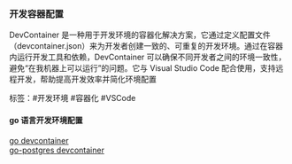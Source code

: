 ### 开发容器配置

DevContainer 是一种用于开发环境的容器化解决方案，它通过定义配置文件（devcontainer.json）来为开发者创建一致的、可重复的开发环境。通过在容器内运行开发工具和依赖，DevContainer 可以确保不同开发者之间的环境一致性，避免“在我机器上可以运行”的问题。它与 Visual Studio Code 配合使用，支持远程开发，帮助提高开发效率并简化环境配置

标签：#开发环境 #容器化 #VSCode

#### go 语言开发环境配置
[go devcontainer](./go/devcontainer.json)  
[go-postgres devcontainer](./go-postgres/devcontainer.json)